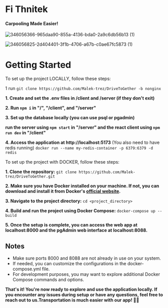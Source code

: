 
# **Fi Thnitek**
#### Carpooling Made Easier!
![346056366-965daa90-855a-4136-bda0-2a9c6db56b13 (1)](https://github.com/Malek-trez/Fi.Thnitek/assets/107933631/db4a3965-99ca-4fb3-9d03-28c471f778ff)

![346056825-2d404401-3f1b-4706-a67b-c0ae67fc5873 (1)](https://github.com/Malek-trez/Fi.Thnitek/assets/107933631/f173b5de-e547-4a59-9f78-3f5f10e33960)

# **Getting Started**
To set up the project LOCALLY, follow these steps:

1 run `git clone https://github.com/Malek-trez/DriveToGether -b nonginx`

**1. Create and set the .env files in /client and /server (if they don't exit)**

**2. Run `npm i` in "/", "/client", and "/server"**

**3. Set up the database locally (you can use psql or pgadmin)**

**run the server using `npm start` in "/server" and the react client
using `npm run dev` in "/client"**

**4. Access the application at http://localhost:5173**
(You also need to have redis running)
`docker run --name my-redis-container -p 6379:6379 -d redis`


To set up the project with DOCKER, follow these steps:

**1. Clone the repository:**
`git clone https://github.com/Malek-trez/DriveToGether.git`

**2. Make sure you have Docker installed on your machine. If not, you can download and install it from Docker's [official website](https://www.docker.com/products/docker-desktop/).**

**3. Navigate to the project directory:**
`cd <project_directory> `

**4. Build and run the project using Docker Compose:**
`docker-compose up --build `

**5. Once the setup is complete, you can access the web app at localhost:8000 and the pgAdmin web interface at localhost:8088.**

## Notes
- Make sure ports 8000 and 8088 are not already in use on your system.
- If needed, you can customize the configurations in the docker-compose.yml file.
- For development purposes, you may want to explore additional Docker Compose commands and options.

**That's it! You're now ready to explore and use the application locally. If you encounter any issues during setup or have any questions, feel free to reach out to us.Transportation is much easier with our app! 🚗🚌**
